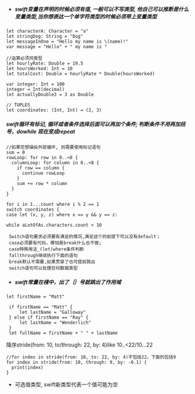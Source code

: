 * ##### swift变量在声明的时候必须有值, 一般可以不写类型, 他自己可以推断是什么变量类型,当你想表达一个单字符类型的时候必须带上变量类型

```
let characterA: Character = "a"
let stringDog: String = "Dog"
let messageInOne = "Hello my name is \(name)!"
var message = "Hello" + " my name is "

//运算必须同类型
let hourlyRate: Double = 19.5
let hoursWorked: Int = 10
let totalCost: Double = hourlyRate * Double(hoursWorked)

var integer: Int = 100
integer = Int(decimal)
let actuallyDouble3 = 3 as Double

// TUPLES
let coordinates: (Int, Int) = (2, 3)
```

##### _**swift循环有标记, 循环或者条件选择后面可以再加个条件; 判断条件不用再加括号，dowhile 现在变成repeat**_

```
//如果您想操纵外部循环, 则需要使用标记语句
sum = 0
rowLoop: for row in 0..<8 {
  columnLoop: for column in 0..<8 {
    if row == column {
      continue rowLoop
    }
    sum += row * column
  }
}
```

```
for i in 1...count where i % 2 == 1
switch coordinates {
case let (x, y, z) where x == y && y == z:
```

```
while aLotOfAs.characters.count < 10
```

```
 Switch语句要求必须要有满足的情况,满足这个的前提下可以没有default；
 case必须要有代码，哪怕是break什么也不做;
 case特殊用法_(let)where条件判断
 fallthrough继续执行下面的语句
 break默认不需要,如果贯穿了也可提前跳出
 switch语句可以处理任何数据类型
```

* ##### _**swift常量在棧中，出了｛｝号就跳出了作用域**_

```
let firstName = "Matt"

 if firstName == "Matt" {
     let lastName = "Galloway"
 } else if firstName == "Ray" {
     let lastName = "Wenderlich"
 }
 let fullName = firstName + " " + lastName
```

降序stride\(from: 10, to/through: 22, by: 4\)like 10..&lt;22/10...22

```
//for index in stride(from: 10, to: 22, by: 4)不包括22，下面的包括9
for index in stride(from: 10, through: 9, by: -0.1) {
  print(index)
}
```

* 可选值类型, swift新类型代表一个值可能为空



